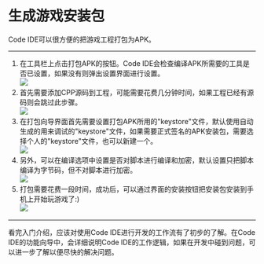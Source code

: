 生成游戏安装包
==========

Code IDE可以很方便的把游戏工程打包为APK。

-----------
1. 在工具栏上点击打包APK的按钮。Code IDE会检查编译APK所需要的工具是否已设置，如果没有则弹出设置界面进行设置。  
  ![][packaging apk btn img]
2. 首先需要添加CPP源码到工程，可能需要花费几分钟时间，如果工程已经有源码则会跳过此步骤。  
  ![][add code guide img]
3. 在打包向导界面首先需要设置打包APK所用的"keystore"文件，默认使用自动生成的用来调试的"keystore"文件，如果需要正式签名的APK安装包，需要选择个人的"keystore"文件，也可以新建一个。  
  ![][keystore selection img]
4. 另外，可以在编译选项中设置是否对脚本进行编译和加密，默认设置只把脚本编译为字节码，但不对脚本进行加密。  
  ![][lua build option img]
5. 打包需要花费一段时间，成功后，可以通过界面的安装按钮把安装包安装到手机上开始玩游戏了:)  
  ![][lua packaging success img]

----------------
看完入门介绍，应该对使用Code IDE进行开发的工作流有了初步的了解。在Code IDE的功能向导中，会详细说明Code IDE的工作逻辑，如果在开发中碰到问题，可以进一步了解以便尽快的解决问题。

[packaging apk btn img]: ./res/packaging-apk-btn.jpg
[add code guide img]: ./res/add-code-guide.jpg
[keystore selection img]: ./res/keystore-selection.jpg
[lua build option img]: ./res/lua-build-option.jpg
[lua packaging success img]: ./res/lua-packaging-success.jpg

